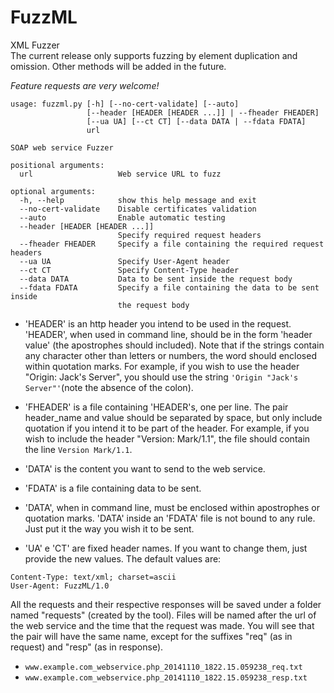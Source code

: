 FuzzML
======

XML Fuzzer 
<br>The current release only supports fuzzing by element duplication and omission. Other methods will be added in the future.


*Feature requests are very welcome!*

```
usage: fuzzml.py [-h] [--no-cert-validate] [--auto]
                 [--header [HEADER [HEADER ...]] | --fheader FHEADER]
                 [--ua UA] [--ct CT] [--data DATA | --fdata FDATA]
                 url

SOAP web service Fuzzer

positional arguments:
  url                   Web service URL to fuzz

optional arguments:
  -h, --help            show this help message and exit
  --no-cert-validate    Disable certificates validation
  --auto                Enable automatic testing
  --header [HEADER [HEADER ...]]
                        Specify required request headers
  --fheader FHEADER     Specify a file containing the required request headers
  --ua UA               Specify User-Agent header
  --ct CT               Specify Content-Type header
  --data DATA           Data to be sent inside the request body
  --fdata FDATA         Specify a file containing the data to be sent inside
                        the request body
```

* 'HEADER' is an http header you intend to be used in the request. 'HEADER', when used in command line, should be in the form 'header value' (the apostrophes should included). Note that if the strings contain any character other than letters or numbers, the word should enclosed within quotation marks. For example, if you wish to use the header "Origin: Jack's Server", you should use the string ```'Origin "Jack's Server"'```(note the absence of the colon).

* 'FHEADER' is a file containing 'HEADER's, one per line. The pair header_name and value should be separated by space, but only include quotation if you intend it to be part of the header. For example, if you wish to include the header "Version: Mark/1.1", the file should contain the line ```Version Mark/1.1```.

* 'DATA' is the content you want to send to the web service.

* 'FDATA' is a file containing data to be sent.

* 'DATA', when in command line, must be enclosed within apostrophes or quotation marks. 'DATA' inside an 'FDATA' file is not bound to any rule. Just put it the way you wish it to be sent.

* 'UA' e 'CT' are fixed header names. If you want to change them, just provide the new values. The default values are:
```
Content-Type: text/xml; charset=ascii
User-Agent: FuzzML/1.0
```

All the requests and their respective responses will be saved under a folder named "requests" (created by the tool). Files will be named after the url of the web service and the time that the request was made. You will see that the pair will have the same name, except for the suffixes "req" (as in request) and "resp" (as in response).
  * `www.example.com_webservice.php_20141110_1822.15.059238_req.txt`
  * `www.example.com_webservice.php_20141110_1822.15.059238_resp.txt`

